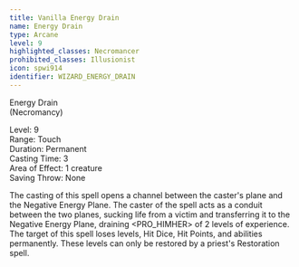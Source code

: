 ```yaml
---
title: Vanilla Energy Drain
name: Energy Drain
type: Arcane
level: 9
highlighted_classes: Necromancer
prohibited_classes: Illusionist
icon: spwi914
identifier: WIZARD_ENERGY_DRAIN
---
```

Energy Drain  
(Necromancy)   
  
Level: 9  
Range: Touch  
Duration: Permanent  
Casting Time: 3  
Area of Effect: 1 creature  
Saving Throw: None   
  
The casting of this spell opens a channel between the caster's plane and the Negative Energy Plane. The caster of the spell acts as a conduit between the two planes, sucking life from a victim and transferring it to the Negative Energy Plane, draining &lt;PRO_HIMHER&gt; of 2 levels of experience. The target of this spell loses levels, Hit Dice, Hit Points, and abilities permanently. These levels can only be restored by a priest's Restoration spell.  
